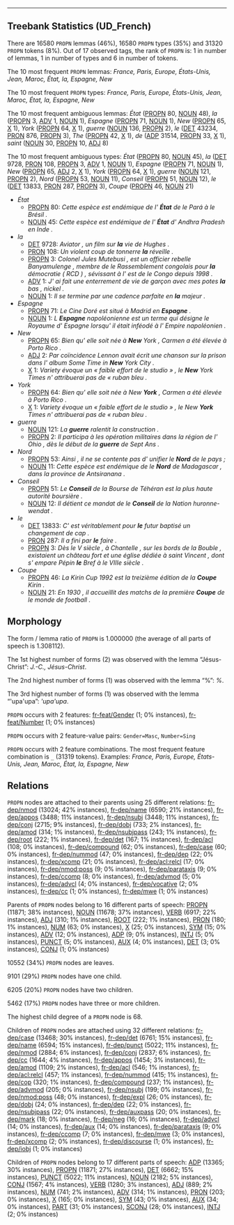

--------------------------------------------------------------------------------

## Treebank Statistics (UD_French)

There are 16580 `PROPN` lemmas (46%), 16580 `PROPN` types (35%) and 31320 `PROPN` tokens (8%).
Out of 17 observed tags, the rank of `PROPN` is: 1 in number of lemmas, 1 in number of types and 6 in number of tokens.

The 10 most frequent `PROPN` lemmas: <em>France, Paris, Europe, États-Unis, Jean, Maroc, État, la, Espagne, New</em>

The 10 most frequent `PROPN` types:  <em>France, Paris, Europe, États-Unis, Jean, Maroc, État, la, Espagne, New</em>

The 10 most frequent ambiguous lemmas: <em>État</em> ([PROPN]() 80, [NOUN]() 48), <em>la</em> ([PROPN]() 3, [ADV]() 1, [NOUN]() 1), <em>Espagne</em> ([PROPN]() 71, [NOUN]() 1), <em>New</em> ([PROPN]() 65, [X]() 1), <em>York</em> ([PROPN]() 64, [X]() 1), <em>guerre</em> ([NOUN]() 136, [PROPN]() 2), <em>le</em> ([DET]() 43234, [PRON]() 876, [PROPN]() 3), <em>The</em> ([PROPN]() 42, [X]() 1), <em>de</em> ([ADP]() 31514, [PROPN]() 33, [X]() 1), <em>saint</em> ([NOUN]() 30, [PROPN]() 10, [ADJ]() 8)

The 10 most frequent ambiguous types:  <em>État</em> ([PROPN]() 80, [NOUN]() 45), <em>la</em> ([DET]() 9728, [PRON]() 108, [PROPN]() 3, [ADV]() 1, [NOUN]() 1), <em>Espagne</em> ([PROPN]() 71, [NOUN]() 1), <em>New</em> ([PROPN]() 65, [ADJ]() 2, [X]() 1), <em>York</em> ([PROPN]() 64, [X]() 1), <em>guerre</em> ([NOUN]() 121, [PROPN]() 2), <em>Nord</em> ([PROPN]() 53, [NOUN]() 11), <em>Conseil</em> ([PROPN]() 51, [NOUN]() 12), <em>le</em> ([DET]() 13833, [PRON]() 287, [PROPN]() 3), <em>Coupe</em> ([PROPN]() 46, [NOUN]() 21)


* <em>État</em>
  * [PROPN]() 80: <em>Cette espèce est endémique de l' <b>État</b> de le Pará à le Brésil .</em>
  * [NOUN]() 45: <em>Cette espèce est endémique de l' <b>État</b> d' Andhra Pradesh en Inde .</em>
* <em>la</em>
  * [DET]() 9728: <em>Aviator , un film sur <b>la</b> vie de Hughes .</em>
  * [PRON]() 108: <em>Un violent coup de tonnerre <b>la</b> réveille .</em>
  * [PROPN]() 3: <em>Colonel Jules Mutebusi , est un officier rebelle Banyamulenge , membre de le Rassemblement congolais pour <b>la</b> démocratie ( RCD ) , sévissant à l' est de le Congo depuis 1998 .</em>
  * [ADV]() 1: <em>J' ai fait une enterrement de vie de garçon avec mes potes <b>la</b> bas , nickel .</em>
  * [NOUN]() 1: <em>Il se termine par une cadence parfaite en <b>la</b> majeur .</em>
* <em>Espagne</em>
  * [PROPN]() 71: <em>Le Cine Doré est situé à Madrid en <b>Espagne</b> .</em>
  * [NOUN]() 1: <em>L <b>Espagne</b> napoléonienne est un terme qui désigne le Royaume d' Espagne lorsqu' il était inféodé à l' Empire napoléonien .</em>
* <em>New</em>
  * [PROPN]() 65: <em>Bien qu' elle soit née à <b>New</b> York , Carmen a été élevée à Porto Rico .</em>
  * [ADJ]() 2: <em>Par coïncidence Lennon avait écrit une chanson sur la prison dans l' album Some Time in <b>New</b> York City .</em>
  * [X]() 1: <em>Variety évoque un « faible effort de le studio » , le <b>New</b> York Times n' attribuerai pas de « ruban bleu .</em>
* <em>York</em>
  * [PROPN]() 64: <em>Bien qu' elle soit née à New <b>York</b> , Carmen a été élevée à Porto Rico .</em>
  * [X]() 1: <em>Variety évoque un « faible effort de le studio » , le New <b>York</b> Times n' attribuerai pas de « ruban bleu .</em>
* <em>guerre</em>
  * [NOUN]() 121: <em>La <b>guerre</b> ralentit la construction .</em>
  * [PROPN]() 2: <em>Il participa à les opération militaires dans la région de l' Ohio , dès le début de la <b>guerre</b> de Sept Ans .</em>
* <em>Nord</em>
  * [PROPN]() 53: <em>Ainsi , il ne se contente pas d' unifier le <b>Nord</b> de le pays ;</em>
  * [NOUN]() 11: <em>Cette espèce est endémique de le <b>Nord</b> de Madagascar , dans la province de Antsiranana .</em>
* <em>Conseil</em>
  * [PROPN]() 51: <em>Le <b>Conseil</b> de la Bourse de Téhéran est la plus haute autorité boursière .</em>
  * [NOUN]() 12: <em>Il détient ce mandat de le <b>Conseil</b> de la Nation huronne-wendat .</em>
* <em>le</em>
  * [DET]() 13833: <em>C' est véritablement pour <b>le</b> futur baptisé un changement de cap .</em>
  * [PRON]() 287: <em>Il a fini par <b>le</b> faire .</em>
  * [PROPN]() 3: <em>Dès le V siècle , à Chantelle , sur les bords de la Bouble , existaient un château fort et une église dédiée à saint Vincent , dont s' empare Pépin <b>le</b> Bref à le VIIIe siècle .</em>
* <em>Coupe</em>
  * [PROPN]() 46: <em>La Kirin Cup 1992 est la treizième édition de la <b>Coupe</b> Kirin .</em>
  * [NOUN]() 21: <em>En 1930 , il accueillit des matchs de la première <b>Coupe</b> de le monde de football .</em>

## Morphology

The form / lemma ratio of `PROPN` is 1.000000 (the average of all parts of speech is 1.308112).

The 1st highest number of forms (2) was observed with the lemma “Jésus-Christ”: <em>J.-C., Jésus-Christ</em>.

The 2nd highest number of forms (1) was observed with the lemma “%”: <em>%</em>.

The 3rd highest number of forms (1) was observed with the lemma “'upa'upa”: <em>'upa'upa</em>.

`PROPN` occurs with 2 features: [fr-feat/Gender]() (1; 0% instances), [fr-feat/Number]() (1; 0% instances)

`PROPN` occurs with 2 feature-value pairs: `Gender=Masc`, `Number=Sing`

`PROPN` occurs with 2 feature combinations.
The most frequent feature combination is `_` (31319 tokens).
Examples: <em>France, Paris, Europe, États-Unis, Jean, Maroc, État, la, Espagne, New</em>


## Relations

`PROPN` nodes are attached to their parents using 25 different relations: [fr-dep/nmod]() (13024; 42% instances), [fr-dep/name]() (6590; 21% instances), [fr-dep/appos]() (3488; 11% instances), [fr-dep/nsubj]() (3448; 11% instances), [fr-dep/conj]() (2715; 9% instances), [fr-dep/dobj]() (733; 2% instances), [fr-dep/amod]() (314; 1% instances), [fr-dep/nsubjpass]() (243; 1% instances), [fr-dep/root]() (222; 1% instances), [fr-dep/det]() (167; 1% instances), [fr-dep/acl]() (108; 0% instances), [fr-dep/compound]() (62; 0% instances), [fr-dep/case]() (60; 0% instances), [fr-dep/nummod]() (47; 0% instances), [fr-dep/dep]() (22; 0% instances), [fr-dep/xcomp]() (21; 0% instances), [fr-dep/acl:relcl]() (17; 0% instances), [fr-dep/nmod:poss]() (9; 0% instances), [fr-dep/parataxis]() (9; 0% instances), [fr-dep/ccomp]() (8; 0% instances), [fr-dep/advmod]() (5; 0% instances), [fr-dep/advcl]() (4; 0% instances), [fr-dep/vocative]() (2; 0% instances), [fr-dep/cc]() (1; 0% instances), [fr-dep/mwe]() (1; 0% instances)

Parents of `PROPN` nodes belong to 16 different parts of speech: [PROPN]() (11871; 38% instances), [NOUN]() (11678; 37% instances), [VERB]() (6917; 22% instances), [ADJ]() (310; 1% instances), [ROOT]() (222; 1% instances), [PRON]() (180; 1% instances), [NUM]() (63; 0% instances), [X]() (25; 0% instances), [SYM]() (15; 0% instances), [ADV]() (12; 0% instances), [ADP]() (9; 0% instances), [INTJ]() (5; 0% instances), [PUNCT]() (5; 0% instances), [AUX]() (4; 0% instances), [DET]() (3; 0% instances), [CONJ]() (1; 0% instances)

10552 (34%) `PROPN` nodes are leaves.

9101 (29%) `PROPN` nodes have one child.

6205 (20%) `PROPN` nodes have two children.

5462 (17%) `PROPN` nodes have three or more children.

The highest child degree of a `PROPN` node is 68.

Children of `PROPN` nodes are attached using 32 different relations: [fr-dep/case]() (13468; 30% instances), [fr-dep/det]() (6761; 15% instances), [fr-dep/name]() (6594; 15% instances), [fr-dep/punct]() (5022; 11% instances), [fr-dep/nmod]() (2884; 6% instances), [fr-dep/conj]() (2837; 6% instances), [fr-dep/cc]() (1644; 4% instances), [fr-dep/appos]() (1454; 3% instances), [fr-dep/amod]() (1109; 2% instances), [fr-dep/acl]() (546; 1% instances), [fr-dep/acl:relcl]() (457; 1% instances), [fr-dep/nummod]() (415; 1% instances), [fr-dep/cop]() (320; 1% instances), [fr-dep/compound]() (237; 1% instances), [fr-dep/advmod]() (205; 0% instances), [fr-dep/nsubj]() (199; 0% instances), [fr-dep/nmod:poss]() (48; 0% instances), [fr-dep/expl]() (26; 0% instances), [fr-dep/dobj]() (24; 0% instances), [fr-dep/dep]() (22; 0% instances), [fr-dep/nsubjpass]() (22; 0% instances), [fr-dep/auxpass]() (20; 0% instances), [fr-dep/mark]() (18; 0% instances), [fr-dep/neg]() (16; 0% instances), [fr-dep/advcl]() (14; 0% instances), [fr-dep/aux]() (14; 0% instances), [fr-dep/parataxis]() (9; 0% instances), [fr-dep/ccomp]() (7; 0% instances), [fr-dep/mwe]() (3; 0% instances), [fr-dep/xcomp]() (2; 0% instances), [fr-dep/discourse]() (1; 0% instances), [fr-dep/iobj]() (1; 0% instances)

Children of `PROPN` nodes belong to 17 different parts of speech: [ADP]() (13365; 30% instances), [PROPN]() (11871; 27% instances), [DET]() (6662; 15% instances), [PUNCT]() (5022; 11% instances), [NOUN]() (2182; 5% instances), [CONJ]() (1567; 4% instances), [VERB]() (1280; 3% instances), [ADJ]() (889; 2% instances), [NUM]() (741; 2% instances), [ADV]() (314; 1% instances), [PRON]() (203; 0% instances), [X]() (165; 0% instances), [SYM]() (43; 0% instances), [AUX]() (34; 0% instances), [PART]() (31; 0% instances), [SCONJ]() (28; 0% instances), [INTJ]() (2; 0% instances)

